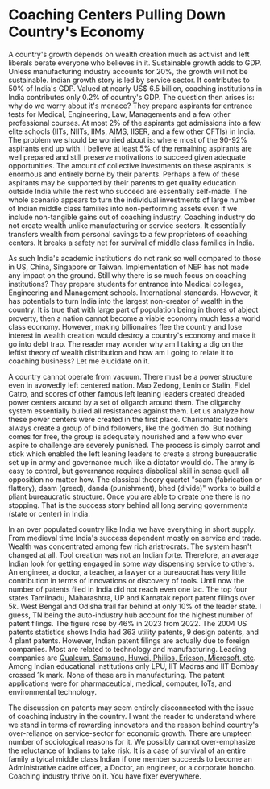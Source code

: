 # Coaching Centers Pulling Down Country's Economy

A country's growth depends on wealth creation much as activist and left liberals berate everyone who 
believes in it. Sustainable growth adds to GDP. Unless manufacturing industry accounts for 20%, the 
growth will not be sustainable. Indian growth story is led by service sector. It contributes to 50% of
India's GDP. Valued at nearly US$ 6.5 billion, coaching institutions in India contributes only
0.2% of country's GDP. The question then arises is: why do we worry about it's menace? They prepare
aspirants for entrance tests for Medical, Engineering, Law, Managements and a few other professional
courses. At most 2% of the aspirants get admissions into a few elite schools (IITs, NIITs, IIMs, AIMS,
IISER, and a few other CFTIs) in India. The problem we should be worried about is: where most of the
90-92% aspirants end up with. I believe at least 5% of the remaining aspirants are well prepared and
still preserve motivations to succeed given adequate opportunities. The amount of collective investments 
on these aspirants is enormous and entirely borne by their parents. Perhaps a few of these aspirants may 
be supported by their parents to get quality education outside India while the rest who succeed are
essentially self-made. The whole scenario appears to turn the individual investments of large number
of Indian middle class families into non-performing assets even if we include non-tangible gains out 
of coaching industry. Coaching industry do not create wealth unlike manufacturing or service sectors.
It essentially transfers wealth from personal savings to a few proprietors of coaching
centers. It breaks a safety net for survival of middle class families in India. 

As such India's academic institutions do not rank so well compared to those in US, China, Singapore or
Taiwan. Implementation of NEP has not made any impact on the ground. Still why there is so much 
focus on coaching institutions? They prepare students for entrance into Medical colleges, Engineering
and Management schools. International standards. However, it has potentials to turn India into the largest non-creator of wealth in the country. 
 It is true 
that with large part of population being in thores of abject proverty, then a nation cannot become a
viable economy much less a world class economy. However, making billionaires flee the country and 
lose interest in wealth creation would destroy a country's economy and make it go into debt trap. 
The reader may wonder why am I taking a dig on the leftist theory of wealth distribution and how am 
I going to relate it to coaching business? Let me elucidate on it.

A country cannot operate from vacuum. There must be a power structure even in avowedly left centered
nation. Mao Zedong, Lenin or Stalin, Fidel Catro, and scores of other famous left leaning leaders 
created dreaded power centers around by a set of oligarch around them. The oligarchy system essentially
bulied all resistances against them. Let us analyze how these power centers were created in the first 
place. Charismatic leaders always create a group of blind followers, like the godmen do. But nothing
comes for free, the group is adequately nourished and a few who ever aspire to challenge are severely
punished. The process is simply carrot and stick which enabled the left leaning leaders to create a 
strong bureaucratic set up in army and governance much like a dictator would do. The army is easy to 
control, but governance requires diabolical skill in  sense quell all opposition no matter how. The 
classical theory quartet "saam (fabrication or flattery), daam (greed), danda (punishment), bhed
(divide)" works to build a pliant bureaucratic structure. Once you are able to create one there is no
stopping. That is the success story behind all long serving governments (state or center) in India.

In an over populated country like India we have everything in short supply. From medieval time India's
success dependent mostly on service and trade. Wealth was concentrated among few rich aristrocrats.
The system hasn't changed at all. Tool creation was not an Indian forte. Therefore, an average
Indian look for getting engaged in some way dispensing service to others. An engineer, a doctor, a
teacher, a lawyer or a bureaucrat has very little contribution in terms of innovations or discovery
of tools. Until now the number of patents filed in India did not reach even one lac. The top four
states Tamilnadu, Maharashtra, UP and Karnatak report patent filings over 5k. West Bengal and Odisha
trail far behind at only 10% of the leader state. I guess, TN being the auto-industry hub account for
the highest number of patent filings. The figure rose by 46% in 2023 from 2022. The 2004 US patents
statistics shows India had 363 utility patents,	9 design patents, and 4 plant patents. However, 
Indian patent filings are actually due to foreign companies. Most are related to technology and 
manufacturing. Leading companies are 
[Qualcum, Samsung, Huwei, Philips, Ericson, Microsoft, etc](https://insights.greyb.com/india-patent-trends-and-statistics/). 
Among Indian educational institutions only LPU, IIT Madras and IIT Bombay crossed 1k mark. None of
these are in manufacturing. The patent applications were for pharmaceutical, medical, computer, 
IoTs, and environmental technology. 

The discussion on patents may seem entirely disconnected with the issue of coaching industry in 
the country. I want the reader to understand where we stand in terms of rewarding innovators and
the reason behind country's over-reliance on service-sector for economic growth. There are umpteen
number of sociological reasons for it. We possibly cannot over-emphasize the reluctance of Indians
to take risk. It is a case of survival of an entire family a tyical middle class Indian if one
member succeeds to become an Administrative cadre officer, a Doctor, an engineer, or a corporate
honcho. Coaching industry thrive on it. You have fixer everywhere. 
